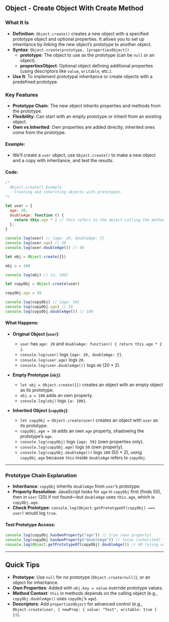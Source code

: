 
## Object - Create Object With Create Method

### What It Is
- **Definition**: `Object.create()` creates a new object with a specified prototype object and optional properties. It allows you to set up inheritance by linking the new object’s prototype to another object.
- **Syntax**: `Object.create(prototype, [propertiesObject])`
  - **prototype**: The object to use as the prototype (can be `null` or an object).
  - **propertiesObject**: Optional object defining additional properties (using descriptors like `value`, `writable`, etc.).
- **Use It**: To implement prototypal inheritance or create objects with a predefined prototype.

### Key Features
- **Prototype Chain**: The new object inherits properties and methods from the prototype.
- **Flexibility**: Can start with an empty prototype or inherit from an existing object.
- **Own vs Inherited**: Own properties are added directly; inherited ones come from the prototype.

#### Example:
- We’ll create a `user` object, use `Object.create()` to make a new object and a copy with inheritance, and test the results.

#### Code:
```javascript
/*
  Object.create() Example
  - Creating and inheriting objects with prototypes.
*/

let user = {
  age: 20,
  doubleAge: function () {
    return this.age * 2 // this refers to the object calling the method.
  },
}

console.log(user) // {age: 20, doubleAge: ƒ}
console.log(user.age) // 20
console.log(user.doubleAge()) // 40

let obj = Object.create({})

obj.a = 100

console.log(obj) // {a: 100}

let copyObj = Object.create(user)

copyObj.age = 50

console.log(copyObj) // {age: 50}
console.log(copyObj.age) // 50
console.log(copyObj.doubleAge()) // 100
```

#### What Happens:
- **Original Object (`user`)**:
  - `user` has `age: 20` and `doubleAge: function() { return this.age * 2 }`.
  - `console.log(user)` logs `{age: 20, doubleAge: ƒ}`.
  - `console.log(user.age)` logs `20`.
  - `console.log(user.doubleAge())` logs `40` (20 * 2).

- **Empty Prototype (`obj`)**:
  - `let obj = Object.create({})` creates an object with an empty object as its prototype.
  - `obj.a = 100` adds an own property.
  - `console.log(obj)` logs `{a: 100}`.

- **Inherited Object (`copyObj`)**:
  - `let copyObj = Object.create(user)` creates an object with `user` as its prototype.
  - `copyObj.age = 50` adds an own `age` property, shadowing the prototype’s `age`.
  - `console.log(copyObj)` logs `{age: 50}` (own properties only).
  - `console.log(copyObj.age)` logs `50` (own property).
  - `console.log(copyObj.doubleAge())` logs `100` (50 * 2), using `copyObj.age` because `this` inside `doubleAge` refers to `copyObj`.

---

### Prototype Chain Explanation
- **Inheritance**: `copyObj` inherits `doubleAge` from `user`’s prototype.
- **Property Resolution**: JavaScript looks for `age` in `copyObj` first (finds 50), then in `user` (20) if not found—but `doubleAge` uses `this.age`, which is `copyObj.age`.
- **Check Prototype**: `console.log(Object.getPrototypeOf(copyObj) === user)` would log `true`.

#### Test Prototype Access:
```javascript
console.log(copyObj.hasOwnProperty("age")) // true (own property)
console.log(copyObj.hasOwnProperty("doubleAge")) // false (inherited)
console.log(Object.getPrototypeOf(copyObj).doubleAge()) // 40 (using user's age)
```

---

## Quick Tips
- **Prototype**: Use `null` for no prototype (`Object.create(null)`), or an object for inheritance.
- **Own Properties**: Added with `obj.key = value` override prototype values.
- **Method Context**: `this` in methods depends on the calling object (e.g., `copyObj.doubleAge()` uses `copyObj`’s `age`).
- **Descriptors**: Add `propertiesObject` for advanced control (e.g., `Object.create(user, { newProp: { value: "Test", writable: true } })`).
